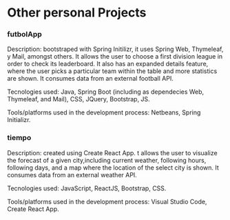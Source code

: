# Other personal Projects

### futbolApp

Description: bootstraped with Spring Initilizr, it uses Spring Web, Thymeleaf, y Mail, amongst others. It allows the user to choose a first division league in order to check its leaderboard. It also has an expanded details feature, where the user picks a particular team within the table and more statistics are shown. It consumes data from an external football API.

Tecnologies used: Java, Spring Boot (including as dependecies Web, Thymeleaf, and Mail), CSS, JQuery, Bootstrap, JS.

Tools/platforms used in the development process: Netbeans, Spring Initializr.

### tiempo

Description: created using Create React App. t allows the user to visualize the forecast of a given city,including current weather, following hours, following days, and a map where the location of the select city is shown. It consumes data from an external weather API.

Tecnologies used: JavaScript, ReactJS, Bootstrap, CSS. 

Tools/platforms used in the development process: Visual Studio Code, Create React App.

